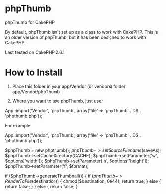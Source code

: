 phpThumb
========

phpThumb for CakePHP.

By default, phpThumb isn't set up as a class to work with CakePHP.  This is an older version of phpThumb, but it has been designed to work with CakePHP.

Last tested on CakePHP 2.6.1

# How to Install

1) Place this folder in your app/Vendor (or vendors) folder
   app/Vendor/phpThumb

2) Where you want to use phpThumb, just use:

App::import('Vendor', 'phpThumb', array('file' => 'phpThumb' . DS . 'phpthumb.php'));

For example:

App::import('Vendor', 'phpThumb', array('file' => 'phpThumb' . DS . 'phpthumb.php'));

$phpThumb = new phpthumb();
$phpThumb->setSourceFilename($saveAs);
$phpThumb->setCacheDirectory(CACHE);
$phpThumb->setParameter('w', $options['width']);
$phpThumb->setParameter('h', $options['height']);
$phpThumb->setParameter('f', $format);

if ($phpThumb->generateThumbnail()) {
	if ($phpThumb->RenderToFile($destination)) {
        chmod($destination, 0644);
		return true;
	} else {
        return false;
    }
} else {
	return false;
}